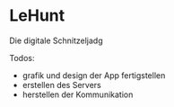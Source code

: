 # LeHunt

Die digitale Schnitzeljadg

Todos:
  - grafik und design der App fertigstellen
  - erstellen des Servers
  - herstellen der Kommunikation
